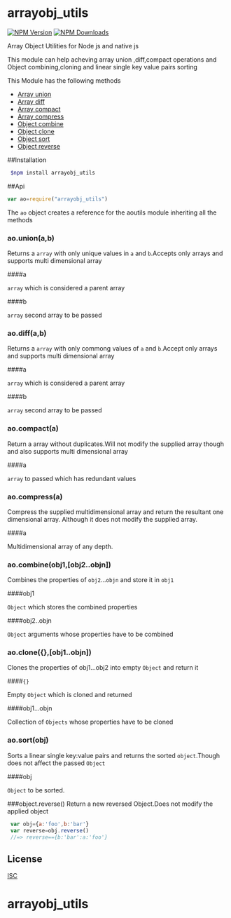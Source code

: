 # arrayobj_utils

[![NPM Version][npm-image]][npm-url]
[![NPM Downloads][downloads-image]][downloads-url]

Array Object Utilities for Node js and native js 

This module can help acheving array union ,diff,compact operations and Object combining,cloning and linear single key value pairs sorting

This Module has the following methods

 * [Array union](#aounionab)
 * [Array diff](#aodiffab)
 * [Array compact](#aocompacta)
 * [Array compress](#aocompressa)
 * [Object combine](#aocombineobj1obj2)
 * [Object clone](#aoclone{}obj1)
 * [Object sort](#aosortobj)
 * [Object reverse](#objectreverse)

##Installation

```sh 
 $npm install arrayobj_utils
```

##Api
```js
var ao=require("arrayobj_utils")
```

The `ao` object creates a reference for the aoutils module inheriting all the methods

### ao.union(a,b)

Returns a `array` with only unique values in `a` and `b`.Accepts only arrays and supports multi dimensional array

####a

`array` which is considered a parent array

####b

`array` second array to be passed

### ao.diff(a,b)

Returns a `array` with only commong values of `a` and `b`.Accept only arrays and supports multi dimensional array

####a

`array` which is considered a parent array

####b

`array` second array to be passed

### ao.compact(a)

Return a array without duplicates.Will not modify the supplied array though and also supports multi dimensional array

####a

`array` to passed which has redundant values

### ao.compress(a)

Compress the supplied multidimensional array and return the resultant one dimensional array.
Although it does not modify the supplied array.

####a

Multidimensional array of any depth.

### ao.combine(obj1,[obj2..objn])

Combines the properties of `obj2`...`objn` and store it in `obj1`

####obj1

`Object` which stores the combined properties

####obj2..objn

`Object` arguments whose properties have to be combined

### ao.clone({},[obj1..objn])

Clones the properties of obj1...obj2 into empty `Object` and return it

####`{}`

Empty `Object` which is cloned and returned

####obj1...objn

Collection of `Objects` whose properties have to be cloned

### ao.sort(obj)

Sorts a linear single key:value pairs and returns the sorted `object`.Though does not affect the passed `Object`

####obj

`Object` to be sorted.

###object.reverse()
Return a new reversed Object.Does not modify the applied object
```js
 var obj={a:'foo',b:'bar'}
 var reverse=obj.reverse()
 //=> reverse=={b:'bar':a:'foo'} 
```

## License

[ISC](LICENSE)

[npm-image]: https://img.shields.io/npm/v/arrayobj_utils.svg
[npm-url]: https://npmjs.org/package/arrayobj_utils
[downloads-image]: https://img.shields.io/npm/dm/arrayobj_utils.svg
[downloads-url]: https://npmjs.org/package/arrayobj_utils
# arrayobj_utils
